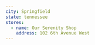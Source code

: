 ```yaml
---
city: Springfield
state: tennessee
stores:
  - name: Our Serenity Shop
    address: 102 6th Avenue West
---
```

